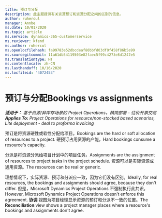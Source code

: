 ```yaml
---
title: 预订与分配
description: 此主题提供有关资源预订和资源分配之间的区别的信息。
author: ruhercul
manager: Annbe
ms.date: 10/01/2020
ms.topic: article
ms.service: dynamics-365-customerservice
ms.reviewer: kfend
ms.author: ruhercul
ms.openlocfilehash: fa99783e52dbcdeaf80bbfd03df0f458f86b5e99
ms.sourcegitcommit: 11a61db54119503e82faec5f99c4273e8d1247e5
ms.translationtype: HT
ms.contentlocale: zh-CN
ms.lasthandoff: 10/16/2020
ms.locfileid: "4072453"
---
```

# <a name="bookings-vs-assignments"></a><span data-ttu-id="322f8-103">预订与分配</span><span class="sxs-lookup"><span data-stu-id="322f8-103">Bookings vs assignments</span></span>

<span data-ttu-id="322f8-104">_**适用于：** 基于资源/非库存场景的 Project Operations，精简部署 - 估价开票交易_</span><span class="sxs-lookup"><span data-stu-id="322f8-104">_**Applies To:** Project Operations for resource/non-stocked based scenarios, Lite deployment - deal to proforma invoicing_</span></span>

<span data-ttu-id="322f8-105">预订是将资源硬性或软性分配给项目。</span><span class="sxs-lookup"><span data-stu-id="322f8-105">Bookings are the hard or soft allocation of resources to a project.</span></span> <span data-ttu-id="322f8-106">硬预订占用资源的产能。</span><span class="sxs-lookup"><span data-stu-id="322f8-106">Hard bookings consume a resource's capacity.</span></span> 

<span data-ttu-id="322f8-107">分派是将资源分派给项目计划中的项目任务。</span><span class="sxs-lookup"><span data-stu-id="322f8-107">Assignments are the assignment of resources to project tasks in the project schedule.</span></span> <span data-ttu-id="322f8-108">资源可以是实际资源或通用资源。</span><span class="sxs-lookup"><span data-stu-id="322f8-108">The resources can be real or generic.</span></span> 

<span data-ttu-id="322f8-109">理想情况下，实际资源、预订和分派应一致，因为它们没有区别。</span><span class="sxs-lookup"><span data-stu-id="322f8-109">Ideally, for real resources, the bookings and assignments should agree, because they don't differ.</span></span> <span data-ttu-id="322f8-110">但是，Microsoft Dynamics Project Operations 不强制执行此共识。</span><span class="sxs-lookup"><span data-stu-id="322f8-110">However, Microsoft Dynamics Project Operations doesn't enforce this agreement.</span></span> <span data-ttu-id="322f8-111">**协调** 视图为项目经理显示资源的预订和分派不一致的位置。</span><span class="sxs-lookup"><span data-stu-id="322f8-111">The **Reconciliation** view shows a project manager places where a resource's bookings and assignments don't agree.</span></span>
